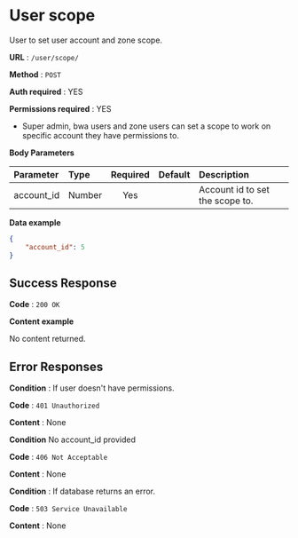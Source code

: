 # User scope

User to set user account and zone scope.

**URL** : `/user/scope/`

**Method** : `POST`

**Auth required** : YES

**Permissions required** : YES

* Super admin, bwa users and zone users can set a scope to work on specific account they have permissions to.

**Body Parameters**

|Parameter|Type|Required|Default|Description|
|:---------|:---|:------:|:-------:|:-----------|
|account_id|Number|Yes||Account id to set the scope to.|

**Data example**

```json
{
    "account_id": 5
}
```

## Success Response

**Code** : `200 OK`

**Content example**

No content returned.

## Error Responses

**Condition** : If user doesn't have permissions.

**Code** : `401 Unauthorized`

**Content** : None

**Condition** No account_id provided

**Code** : `406 Not Acceptable`

**Content** : None

**Condition** : If database returns an error.

**Code** : `503 Service Unavailable`

**Content** : None